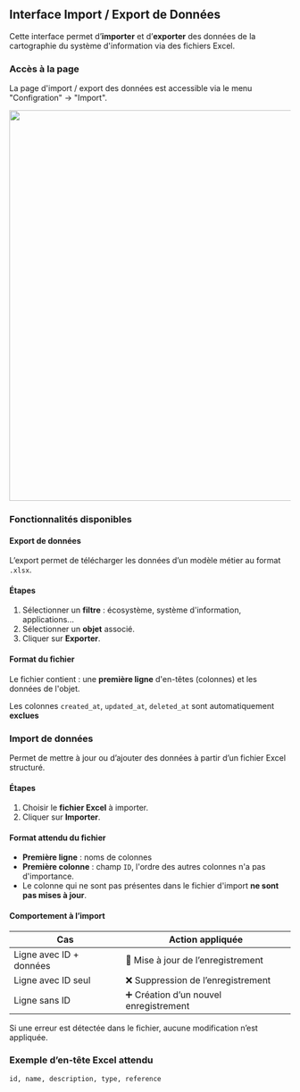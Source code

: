 ## Interface Import / Export de Données

Cette interface permet d’**importer** et d’**exporter** des données de la cartographie du système d'information via des fichiers Excel.

### Accès à la page

La page d'import / export des données est accessible via le menu "Configration" -> "Import".

[<img src="/mercator/images/import.fr.png" width="700">](/mercator/images/import.fr.png)

### Fonctionnalités disponibles

#### Export de données

L’export permet de télécharger les données d’un modèle métier au format `.xlsx`.

#### Étapes

1. Sélectionner un **filtre** : écosystème, système d'information, applications...
2. Sélectionner un **objet** associé.
3. Cliquer sur **Exporter**.

#### Format du fichier

Le fichier contient : une **première ligne** d'en-têtes (colonnes) et les données de l'objet.

Les colonnes `created_at`, `updated_at`, `deleted_at` sont automatiquement **exclues**

### Import de données

Permet de mettre à jour ou d’ajouter des données à partir d’un fichier Excel structuré.

#### Étapes

1. Choisir le **fichier Excel** à importer.
2. Cliquer sur **Importer**.

#### Format attendu du fichier

- **Première ligne** : noms de colonnes
- **Première colonne** : champ `ID`, l'ordre des autres colonnes n'a pas d'importance.
- Le colonne qui ne sont pas présentes dans le fichier d'import **ne sont pas mises à jour**.

#### Comportement à l’import

| Cas | Action appliquée |
|-----|------------------|
| Ligne avec ID + données | 🔁 Mise à jour de l’enregistrement |
| Ligne avec ID seul | ❌ Suppression de l’enregistrement |
| Ligne sans ID | ➕ Création d’un nouvel enregistrement |

Si une erreur est détectée dans le fichier, aucune modification n’est appliquée.


### Exemple d’en-tête Excel attendu

```plaintext
id, name, description, type, reference
```
